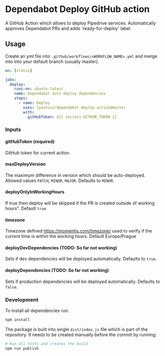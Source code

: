 # Dependabot Deploy GitHub action

A GitHub Action which allows to deploy Pipedrive services. Automatically approves Dependabot PRs and adds 'ready-for-deploy' label.

## Usage

Create an yml file into `.github/workflows/<WORKFLOW_NAME>.yml` and merge into into your default branch (usually master).

```yml
on: [status]

jobs:
  deploy:
    runs-on: ubuntu-latest
    name: Dependabot auto deploy dependencies
    steps:
      - name: Deploy
        uses: lpastusz/dependabot-deploy-action@master
        with:
          gitHubToken: ${{ secrets.GITHUB_TOKEN }}
```

### Inputs

#### gitHubToken (required)

GitHub token for current action.

#### maxDeployVersion

The maximum difference in version which should be auto-deployed. Allowed values `PATCH`, `MINOR`, `MAJOR`. Defaults to `MINOR`.

#### deployOnlyInWorkingHours

If true then deploy will be skipped if the PR is created outside of working hours". Default `true`

#### timezone

Timezone defined https://momentjs.com/timezone/ used to verify if the current time is within the working hours. Default Europe/Prague

#### deployDevDependencies (TODO: So far not working)

Sets if dev dependencies will be deployed automatically. Defaults to `true`.

#### deployDependencies (TODO: So far not working)

Sets if production dependencies will be deployed automatically. Defaults to `false`.

### Development

To install all dependencies run:

```sh
npm install
```

The package is built into single `dist/index.js` file which is part of the repository. It needs to be created manually before the commit by running:

```sh
# Run all tests and creates the build
npm run publish
```
